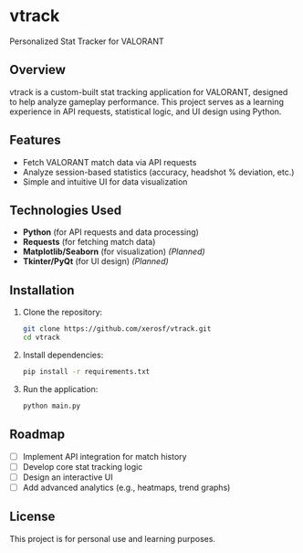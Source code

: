 # vtrack

Personalized Stat Tracker for VALORANT

## Overview
vtrack is a custom-built stat tracking application for VALORANT, designed to help analyze gameplay performance. This project serves as a learning experience in API requests, statistical logic, and UI design using Python.

## Features
- Fetch VALORANT match data via API requests
- Analyze session-based statistics (accuracy, headshot % deviation, etc.)
- Simple and intuitive UI for data visualization

## Technologies Used
- **Python** (for API requests and data processing)
- **Requests** (for fetching match data)
- **Matplotlib/Seaborn** (for visualization) *(Planned)*
- **Tkinter/PyQt** (for UI design) *(Planned)*

## Installation
1. Clone the repository:
   ```sh
   git clone https://github.com/xerosf/vtrack.git
   cd vtrack
   ```
2. Install dependencies:
   ```sh
   pip install -r requirements.txt
   ```
3. Run the application:
   ```sh
   python main.py
   ```

## Roadmap
- [ ] Implement API integration for match history
- [ ] Develop core stat tracking logic
- [ ] Design an interactive UI
- [ ] Add advanced analytics (e.g., heatmaps, trend graphs)

## License
This project is for personal use and learning purposes.

